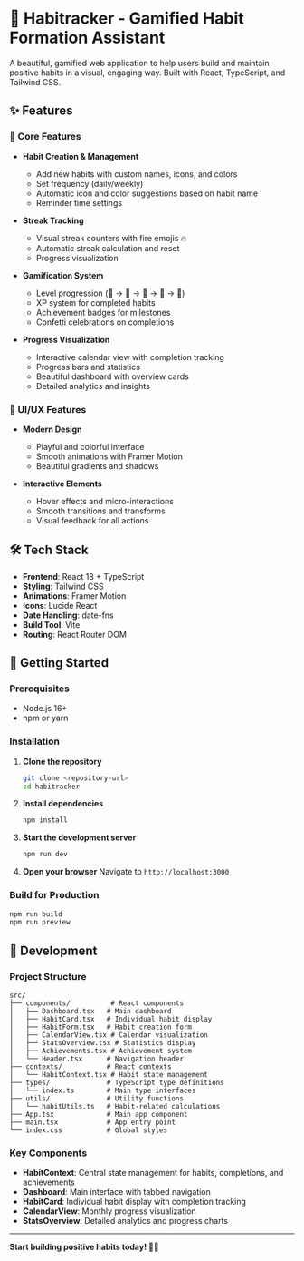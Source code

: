 # 🚀 Habitracker - Gamified Habit Formation Assistant

A beautiful, gamified web application to help users build and maintain positive habits in a visual, engaging way. Built with React, TypeScript, and Tailwind CSS.

## ✨ Features

### 🔑 Core Features

- **Habit Creation & Management**
  - Add new habits with custom names, icons, and colors
  - Set frequency (daily/weekly)
  - Automatic icon and color suggestions based on habit name
  - Reminder time settings

- **Streak Tracking**
  - Visual streak counters with fire emojis 🔥
  - Automatic streak calculation and reset
  - Progress visualization

- **Gamification System**
  - Level progression (🌱 → 🌿 → 🌳 → 🌲 → 🎋)
  - XP system for completed habits
  - Achievement badges for milestones
  - Confetti celebrations on completions

- **Progress Visualization**
  - Interactive calendar view with completion tracking
  - Progress bars and statistics
  - Beautiful dashboard with overview cards
  - Detailed analytics and insights

### 🎨 UI/UX Features

- **Modern Design**
  - Playful and colorful interface
  - Smooth animations with Framer Motion
  - Beautiful gradients and shadows

- **Interactive Elements**
  - Hover effects and micro-interactions
  - Smooth transitions and transforms
  - Visual feedback for all actions

## 🛠️ Tech Stack

- **Frontend**: React 18 + TypeScript
- **Styling**: Tailwind CSS
- **Animations**: Framer Motion
- **Icons**: Lucide React
- **Date Handling**: date-fns
- **Build Tool**: Vite
- **Routing**: React Router DOM

## 🚀 Getting Started

### Prerequisites

- Node.js 16+ 
- npm or yarn

### Installation

1. **Clone the repository**
   ```bash
   git clone <repository-url>
   cd habitracker
   ```

2. **Install dependencies**
   ```bash
   npm install
   ```

3. **Start the development server**
   ```bash
   npm run dev
   ```

4. **Open your browser**
   Navigate to `http://localhost:3000`

### Build for Production

```bash
npm run build
npm run preview
```

## 🔧 Development

### Project Structure

```
src/
├── components/          # React components
│   ├── Dashboard.tsx   # Main dashboard
│   ├── HabitCard.tsx   # Individual habit display
│   ├── HabitForm.tsx   # Habit creation form
│   ├── CalendarView.tsx # Calendar visualization
│   ├── StatsOverview.tsx # Statistics display
│   ├── Achievements.tsx # Achievement system
│   └── Header.tsx      # Navigation header
├── contexts/           # React contexts
│   └── HabitContext.tsx # Habit state management
├── types/              # TypeScript type definitions
│   └── index.ts        # Main type interfaces
├── utils/              # Utility functions
│   └── habitUtils.ts   # Habit-related calculations
├── App.tsx             # Main app component
├── main.tsx            # App entry point
└── index.css           # Global styles
```

### Key Components

- **HabitContext**: Central state management for habits, completions, and achievements
- **Dashboard**: Main interface with tabbed navigation
- **HabitCard**: Individual habit display with completion tracking
- **CalendarView**: Monthly progress visualization
- **StatsOverview**: Detailed analytics and progress charts
---

**Start building positive habits today! 🌱✨** 
